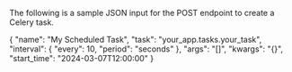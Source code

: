 The following is a sample JSON input for the POST endpoint to create a Celery task.

{
    "name": "My Scheduled Task",
    "task": "your_app.tasks.your_task",
    "interval": {
        "every": 10,
        "period": "seconds"
    },
    "args": "[]",
    "kwargs": "{}",
    "start_time": "2024-03-07T12:00:00"
}
